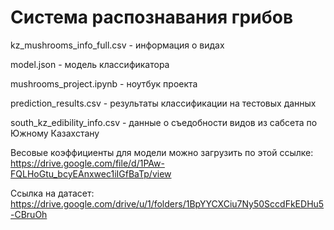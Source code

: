 # Система распознавания грибов

kz_mushrooms_info_full.csv - информация о видах

model.json - модель классификатора

mushrooms_project.ipynb - ноутбук проекта

prediction_results.csv - результаты классификации на тестовых данных

south_kz_edibility_info.csv - данные о съедобности видов из сабсета по Южному Казахстану


Весовые коэффициенты для модели можно загрузить по этой ссылке: https://drive.google.com/file/d/1PAw-FQLHoGtu_bcyEAnxwec1iIGfBaTp/view

Ссылка на датасет: https://drive.google.com/drive/u/1/folders/1BpYYCXCiu7Ny50SccdFkEDHu5-CBruOh
